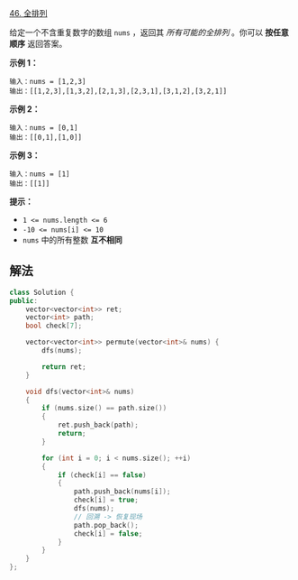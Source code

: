 [46. 全排列](https://leetcode.cn/problems/permutations/)

给定一个不含重复数字的数组 `nums` ，返回其 *所有可能的全排列* 。你可以 **按任意顺序** 返回答案。

 

**示例 1：**

```
输入：nums = [1,2,3]
输出：[[1,2,3],[1,3,2],[2,1,3],[2,3,1],[3,1,2],[3,2,1]]
```

**示例 2：**

```
输入：nums = [0,1]
输出：[[0,1],[1,0]]
```

**示例 3：**

```
输入：nums = [1]
输出：[[1]]
```

 

**提示：**

- `1 <= nums.length <= 6`
- `-10 <= nums[i] <= 10`
- `nums` 中的所有整数 **互不相同**



## 解法

```cc
class Solution {
public:
    vector<vector<int>> ret;
    vector<int> path;
    bool check[7];

    vector<vector<int>> permute(vector<int>& nums) {
        dfs(nums);

        return ret;
    }

    void dfs(vector<int>& nums)
    {
        if (nums.size() == path.size())
        {
            ret.push_back(path);
            return;
        }

        for (int i = 0; i < nums.size(); ++i)
        {
            if (check[i] == false)
            {
                path.push_back(nums[i]);
                check[i] = true;
                dfs(nums);
                // 回溯 -> 恢复现场
                path.pop_back();
                check[i] = false;
            }
        }
    }
};
```

